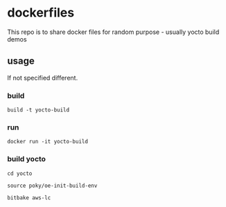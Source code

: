 # dockerfiles
This repo is to share docker files for random purpose - usually yocto build demos

## usage
If not specified different.

### build
`build -t yocto-build`

### run
`docker run -it yocto-build`

### build yocto
`cd yocto`

`source poky/oe-init-build-env`

`bitbake aws-lc`
